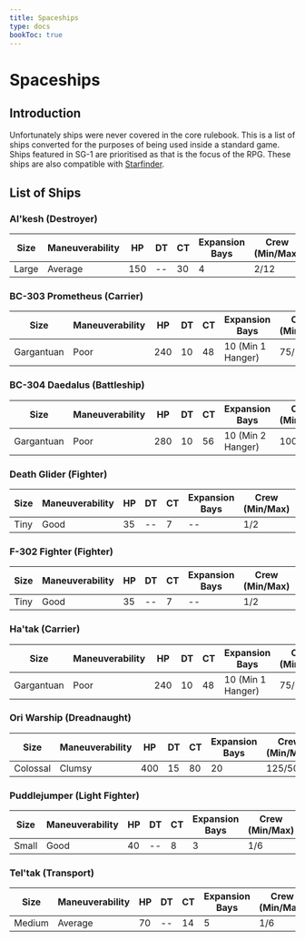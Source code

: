 ```yaml
---
title: Spaceships
type: docs
bookToc: true
---
```


# Spaceships

## Introduction

Unfortunately ships were never covered in the core rulebook. This is a list of ships converted for the purposes of being used inside a standard game. Ships featured in SG-1 are prioritised as that is the focus of the RPG. These ships are also compatible with [Starfinder](https://paizo.com/starfinder).

## List of Ships

### Al'kesh (Destroyer)

| Size  | Maneuverability | HP  | DT  | CT  | Expansion Bays | Crew (Min/Max) | Cost |
| ----- | --------------- | --- | --- | --- | -------------- | -------------- | ---- |
| Large | Average         | 150 | --  | 30  | 4              | 2/12           | 30   |

### BC-303 Prometheus (Carrier)

| Size       | Maneuverability | HP  | DT  | CT  | Expansion Bays    | Crew (Min/Max) | Cost |
| ---------- | --------------- | --- | --- | --- | ----------------- | -------------- | ---- |
| Gargantuan | Poor            | 240 | 10  | 48  | 10 (Min 1 Hanger) | 75/200         | 120  |

### BC-304 Daedalus (Battleship)

| Size       | Maneuverability | HP  | DT  | CT  | Expansion Bays    | Crew (Min/Max) | Cost |
| ---------- | --------------- | --- | --- | --- | ----------------- | -------------- | ---- |
| Gargantuan | Poor            | 280 | 10  | 56  | 10 (Min 2 Hanger) | 100/300        | 150  |

### Death Glider (Fighter)

| Size | Maneuverability | HP  | DT  | CT  | Expansion Bays | Crew (Min/Max) | Cost |
| ---- | --------------- | --- | --- | --- | -------------- | -------------- | ---- |
| Tiny | Good            | 35  | --  | 7   | --             | 1/2            | 8    |

### F-302 Fighter (Fighter)

| Size | Maneuverability | HP  | DT  | CT  | Expansion Bays | Crew (Min/Max) | Cost |
| ---- | --------------- | --- | --- | --- | -------------- | -------------- | ---- |
| Tiny | Good            | 35  | --  | 7   | --             | 1/2            | 8    |

### Ha'tak (Carrier)

| Size       | Maneuverability | HP  | DT  | CT  | Expansion Bays    | Crew (Min/Max) | Cost |
| ---------- | --------------- | --- | --- | --- | ----------------- | -------------- | ---- |
| Gargantuan | Poor            | 240 | 10  | 48  | 10 (Min 1 Hanger) | 75/200         | 120  |

### Ori Warship (Dreadnaught)

| Size     | Maneuverability | HP  | DT  | CT  | Expansion Bays | Crew (Min/Max) | Cost |
| -------- | --------------- | --- | --- | --- | -------------- | -------------- | ---- |
| Colossal | Clumsy          | 400 | 15  | 80  | 20             | 125/500        | 200  |

### Puddlejumper (Light Fighter)

| Size  | Maneuverability | HP  | DT  | CT  | Expansion Bays | Crew (Min/Max) | Cost |
| ----- | --------------- | --- | --- | --- | -------------- | -------------- | ---- |
| Small | Good            | 40  | --  | 8   | 3              | 1/6            | 10   |

### Tel'tak (Transport)

| Size   | Maneuverability | HP  | DT  | CT  | Expansion Bays | Crew (Min/Max) | Cost |
| ------ | --------------- | --- | --- | --- | -------------- | -------------- | ---- |
| Medium | Average         | 70  | --  | 14  | 5              | 1/6            | 15   |
